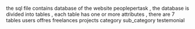 the sql file contains database of the website peoplepertask , the database is divided into tables , each table has one or more attributes , there are 7 tables users offres freelances projects category sub_category testemonial
